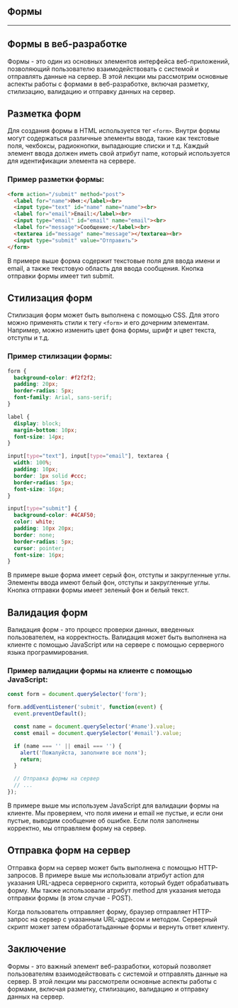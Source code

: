 ## Формы
---
## Формы в веб-разработке
Формы - это один из основных элементов интерфейса веб-приложений, позволяющий пользователю взаимодействовать с системой и отправлять данные на сервер. В этой лекции мы рассмотрим основные аспекты работы с формами в веб-разработке, включая разметку, стилизацию, валидацию и отправку данных на сервер.

## Разметка форм
Для создания формы в HTML используется тег `<form>`. Внутри формы могут содержаться различные элементы ввода, такие как текстовые поля, чекбоксы, радиокнопки, выпадающие списки и т.д. Каждый элемент ввода должен иметь свой атрибут name, который используется для идентификации элемента на сервере.

### Пример разметки формы:
```html
<form action="/submit" method="post">
  <label for="name">Имя:</label><br>
  <input type="text" id="name" name="name"><br>
  <label for="email">Email:</label><br>
  <input type="email" id="email" name="email"><br>
  <label for="message">Сообщение:</label><br>
  <textarea id="message" name="message"></textarea><br>
  <input type="submit" value="Отправить">
</form>
```
В примере выше форма содержит текстовые поля для ввода имени и email, а также текстовую область для ввода сообщения. Кнопка отправки формы имеет тип submit.

## Стилизация форм

Стилизация форм может быть выполнена с помощью CSS. Для этого можно применять стили к тегу `<form>` и его дочерним элементам. Например, можно изменить цвет фона формы, шрифт и цвет текста, отступы и т.д.

### Пример стилизации формы:

```css
form {
  background-color: #f2f2f2;
  padding: 20px;
  border-radius: 5px;
  font-family: Arial, sans-serif;
}

label {
  display: block;
  margin-bottom: 10px;
  font-size: 14px;
}

input[type="text"], input[type="email"], textarea {
  width: 100%;
  padding: 10px;
  border: 1px solid #ccc;
  border-radius: 5px;
  font-size: 16px;
}

input[type="submit"] {
  background-color: #4CAF50;
  color: white;
  padding: 10px 20px;
  border: none;
  border-radius: 5px;
  cursor: pointer;
  font-size: 16px;
}
```
В примере выше форма имеет серый фон, отступы и закругленные углы. Элементы ввода имеют белый фон, отступы и закругленные углы. Кнопка отправки формы имеет зеленый фон и белый текст.

## Валидация форм

Валидация форм - это процесс проверки данных, введенных пользователем, на корректность. Валидация может быть выполнена на клиенте с помощью JavaScript или на сервере с помощью серверного языка программирования.

### Пример валидации формы на клиенте с помощью JavaScript:

```javascript
const form = document.querySelector('form');

form.addEventListener('submit', function(event) {
  event.preventDefault();

  const name = document.querySelector('#name').value;
  const email = document.querySelector('#email').value;

  if (name === '' || email === '') {
    alert('Пожалуйста, заполните все поля');
    return;
  }

  // Отправка формы на сервер
  // ...
});
```
В примере выше мы используем JavaScript для валидации формы на клиенте. Мы проверяем, что поля имени и email не пустые, и если они пустые, выводим сообщение об ошибке. Если поля заполнены корректно, мы отправляем форму на сервер.

## Отправка форм на сервер
Отправка форм на сервер может быть выполнена с помощью HTTP-запросов. В примере выше мы использовали атрибут action для указания URL-адреса серверного скрипта, который будет обрабатывать форму. Мы также использовали атрибут method для указания метода отправки формы (в этом случае - POST).

Когда пользователь отправляет форму, браузер отправляет HTTP-запрос на сервер с указанным URL-адресом и методом. Серверный скрипт может затем обработатьданные формы и вернуть ответ клиенту.

## Заключение
Формы - это важный элемент веб-разработки, который позволяет пользователям взаимодействовать с системой и отправлять данные на сервер. В этой лекции мы рассмотрели основные аспекты работы с формами, включая разметку, стилизацию, валидацию и отправку данных на сервер.
